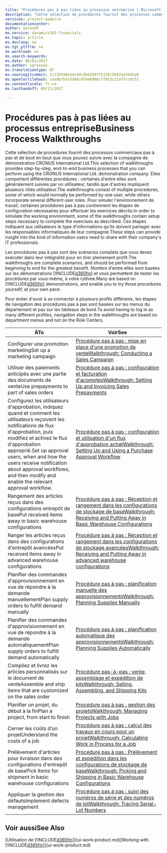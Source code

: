 ```yaml
---
title: "Procédures pas à pas liées au processus entreprise | Microsoft Docs"
description: "Cette sélection de procédures fournit des processus commerciaux pas à pas et de bout en bout que vous pouvez suivre avec la compagnie de démonstration CRONUS International Ltd. Elles comportent différentes procédures : certaines d'entre elles sont généralement suivies par un utilisateur, tandis que d'autres impliquent plusieurs rôles utilisateur. Pour simuler l'environnement de travail, certaines procédures pas à pas contiennent les étapes de configuration nécessaires pour effectuer les exercices décrits. Ces étapes indiquent aux utilisateurs le type d'informations qu'ils doivent partager avec les responsables informatiques de leur compagnie."
services: project-madeira
documentationcenter: 
author: SorenGP
ms.service: dynamics365-financials
ms.topic: article
ms.devlang: na
ms.tgt_pltfrm: na
ms.workload: na
ms.search.keywords: 
ms.date: 08/01/2017
ms.author: sgroespe
ms.translationtype: HT
ms.sourcegitcommit: 2c13559bb3dc44cdb61697f5135c5b931e34d2a8
ms.openlocfilehash: cea9b7bfe3d0dc0f4e698bc7f933c21affcc0c51
ms.contentlocale: fr-ca
ms.lasthandoff: 09/22/2017

---
```

# <a name="business-process-walkthroughs"></a><span data-ttu-id="e387b-106">Procédures pas à pas liées au processus entreprise</span><span class="sxs-lookup"><span data-stu-id="e387b-106">Business Process Walkthroughs</span></span>
<span data-ttu-id="e387b-107">Cette sélection de procédures fournit des processus commerciaux pas à pas et de bout en bout que vous pouvez suivre avec la compagnie de démonstration CRONUS International Ltd.</span><span class="sxs-lookup"><span data-stu-id="e387b-107">This selection of walkthroughs provides step-by-step, end-to-end business processes that you can perform using the CRONUS International Ltd. demonstration company.</span></span> <span data-ttu-id="e387b-108">Elles comportent différentes procédures : certaines d'entre elles sont généralement suivies par un utilisateur, tandis que d'autres impliquent plusieurs rôles utilisateur.</span><span class="sxs-lookup"><span data-stu-id="e387b-108">The walkthroughs consist of multiple procedures, some of which would normally be performed by one user, while others incorporate several different user roles.</span></span> <span data-ttu-id="e387b-109">Pour simuler l'environnement de travail, certaines procédures pas à pas contiennent les étapes de configuration nécessaires pour effectuer les exercices décrits.</span><span class="sxs-lookup"><span data-stu-id="e387b-109">In order to simulate the working environment, some of the walkthroughs contain setup steps necessary to complete the exercises as described.</span></span> <span data-ttu-id="e387b-110">Ces étapes indiquent aux utilisateurs le type d'informations qu'ils doivent partager avec les responsables informatiques de leur compagnie.</span><span class="sxs-lookup"><span data-stu-id="e387b-110">These steps can provide insight into the kind of information users need to share with their company's IT professionals.</span></span>  

 <span data-ttu-id="e387b-111">Les procédures pas à pas sont des scénarios complets que vous devez exécuter dans leur intégralité pour en tirer pleinement profit.</span><span class="sxs-lookup"><span data-stu-id="e387b-111">The walkthroughs are complete scenarios, and should be performed from beginning to end for the greatest benefit.</span></span> <span data-ttu-id="e387b-112">Nombre d'entre elles sont basées sur les démonstrations [!INCLUDE[d365fin](includes/d365fin_md.md)] et vous permettent de tester les procédures par vous-même, à votre rythme.</span><span class="sxs-lookup"><span data-stu-id="e387b-112">Many are based on [!INCLUDE[d365fin](includes/d365fin_md.md)] demonstrations, and enable you to try those procedures yourself, at your own pace.</span></span>  

 <span data-ttu-id="e387b-113">Pour éviter d'avoir à se connecter à plusieurs profils différents, les étapes de navigation des procédures pas à pas sont basées sur les menus du département et pas sur les tableaux de bord.</span><span class="sxs-lookup"><span data-stu-id="e387b-113">To avoid having to log in as many different profiles, navigation steps in the walkthroughs are based on department menus and not on the Role Centers.</span></span>  

|<span data-ttu-id="e387b-114">À</span><span class="sxs-lookup"><span data-stu-id="e387b-114">To</span></span>|<span data-ttu-id="e387b-115">Voir</span><span class="sxs-lookup"><span data-stu-id="e387b-115">See</span></span>|  
|--------|---------|  
|<span data-ttu-id="e387b-116">Configurer une promotion marketing</span><span class="sxs-lookup"><span data-stu-id="e387b-116">Set up a marketing campaign</span></span>|[<span data-ttu-id="e387b-117">Procédure pas à pas : mise en place d'une promotion de vente</span><span class="sxs-lookup"><span data-stu-id="e387b-117">Walkthrough: Conducting a Sales Campaign</span></span>](walkthrough-conducting-a-sales-campaign.md)|  
|<span data-ttu-id="e387b-118">Utiliser des paiements anticipés avec une partie des documents de vente</span><span class="sxs-lookup"><span data-stu-id="e387b-118">Use prepayments to part of sales orders</span></span>|[<span data-ttu-id="e387b-119">Procédure pas à pas : configuration et facturation d'acomptes</span><span class="sxs-lookup"><span data-stu-id="e387b-119">Walkthrough: Setting Up and Invoicing Sales Prepayments</span></span>](walkthrough-setting-up-and-invoicing-sales-prepayments.md)|  
|<span data-ttu-id="e387b-120">Configurez les utilisateurs d'approbation, indiquez quand et comment les utilisateurs reçoivent les notifications de flux d'approbation, puis modifiez et activez le flux d'approbation approprié.</span><span class="sxs-lookup"><span data-stu-id="e387b-120">Set up approval users, when and how the users receive notification about approval workflows, and then modify and enable the relevant approval workflow.</span></span>|[<span data-ttu-id="e387b-121">Procédure pas à pas : configuration et utilisation d'un flux d'approbation achat</span><span class="sxs-lookup"><span data-stu-id="e387b-121">Walkthrough: Setting Up and Using a Purchase Approval Workflow</span></span>](walkthrough-setting-up-and-using-a-purchase-approval-workflow.md)|  
|<span data-ttu-id="e387b-122">Rangement des articles reçus dans des configurations entrepôt de base</span><span class="sxs-lookup"><span data-stu-id="e387b-122">Put received items away in basic warehouse configurations</span></span>|[<span data-ttu-id="e387b-123">Procédure pas à pas : Réception et rangement dans les configurations de stockage de base</span><span class="sxs-lookup"><span data-stu-id="e387b-123">Walkthrough: Receiving and Putting Away in Basic Warehouse Configurations</span></span>](walkthrough-receiving-and-putting-away-in-basic-warehousing.md)|  
|<span data-ttu-id="e387b-124">Ranger les articles reçus dans des configurations d'entrepôt avancées</span><span class="sxs-lookup"><span data-stu-id="e387b-124">Put received items away in advanced warehouse configurations</span></span>|[<span data-ttu-id="e387b-125">Procédure pas à pas : Réception et rangement dans les configurations de stockage avancées</span><span class="sxs-lookup"><span data-stu-id="e387b-125">Walkthrough: Receiving and Putting Away in advanced warehouse configurations</span></span>](walkthrough-receiving-and-putting-away-in-advanced-warehousing.md)|  
|<span data-ttu-id="e387b-126">Planifier des commandes d'approvisionnement en vue de répondre à la demande manuellement</span><span class="sxs-lookup"><span data-stu-id="e387b-126">Plan supply orders to fulfill demand manually</span></span>|[<span data-ttu-id="e387b-127">Procédure pas à pas : planification manuelle des approvisionnements</span><span class="sxs-lookup"><span data-stu-id="e387b-127">Walkthrough: Planning Supplies Manually</span></span>](walkthrough-planning-supplies-manually.md)|  
|<span data-ttu-id="e387b-128">Planifier des commandes d'approvisionnement en vue de répondre à la demande automatiquement</span><span class="sxs-lookup"><span data-stu-id="e387b-128">Plan supply orders to fulfill demand automatically</span></span>|[<span data-ttu-id="e387b-129">Procédure pas à pas : planification automatique des approvisionnements</span><span class="sxs-lookup"><span data-stu-id="e387b-129">Walkthrough: Planning Supplies Automatically</span></span>](walkthrough-planning-supplies-automatically.md)|  
|<span data-ttu-id="e387b-130">Compilez et livrez les articles personnalisés sur le document de vente</span><span class="sxs-lookup"><span data-stu-id="e387b-130">Assemble and ship items that are customized on the sales order</span></span>|[<span data-ttu-id="e387b-131">Procédure pas-à-pas : vente, assemblage et expédition de kits</span><span class="sxs-lookup"><span data-stu-id="e387b-131">Walkthrough: Selling, Assembling, and Shipping Kits</span></span>](walkthrough-selling-assembling-and-shipping-kits.md)|  
|<span data-ttu-id="e387b-132">Planifier un projet, du début à la fin</span><span class="sxs-lookup"><span data-stu-id="e387b-132">Plan a project, from start to finish</span></span>|[<span data-ttu-id="e387b-133">Procédure pas à pas : gestion des projets</span><span class="sxs-lookup"><span data-stu-id="e387b-133">Walkthrough: Managing Projects with Jobs</span></span>](walkthrough-managing-projects-with-jobs.md)|  
|<span data-ttu-id="e387b-134">Cerner les coûts d’un projet</span><span class="sxs-lookup"><span data-stu-id="e387b-134">Understand the costs of a job</span></span>|[<span data-ttu-id="e387b-135">Procédure pas à pas : calcul des travaux en cours pour un projet</span><span class="sxs-lookup"><span data-stu-id="e387b-135">Walkthrough: Calculating Work in Process for a Job</span></span>](walkthrough-calculating-work-in-process-for-a-job.md)|  
|<span data-ttu-id="e387b-136">Prélèvement d'articles pour livraison dans des configurations d'entrepôt de base</span><span class="sxs-lookup"><span data-stu-id="e387b-136">Pick items for shipment in basic warehouse configurations</span></span>|[<span data-ttu-id="e387b-137">Procédure pas à pas : Prélèvement et expédition dans les configurations de stockage de base</span><span class="sxs-lookup"><span data-stu-id="e387b-137">Walkthrough: Picking and Shipping in Basic Warehouse Configurations</span></span>](walkthrough-picking-and-shipping-in-basic-warehousing.md)|  
|<span data-ttu-id="e387b-138">Appliquer la gestion des défauts</span><span class="sxs-lookup"><span data-stu-id="e387b-138">Implement defects management</span></span>|[<span data-ttu-id="e387b-139">Procédure pas à pas : suivi des numéros de série et des numéros de lot</span><span class="sxs-lookup"><span data-stu-id="e387b-139">Walkthrough: Tracing Serial-Lot Numbers</span></span>](walkthrough-tracing-serial-lot-numbers.md)|  

## <a name="see-also"></a><span data-ttu-id="e387b-140">Voir aussi</span><span class="sxs-lookup"><span data-stu-id="e387b-140">See Also</span></span>
<span data-ttu-id="e387b-141">[Utilisation de [!INCLUDE[d365fin](includes/d365fin_md.md)]](ui-work-product.md)</span><span class="sxs-lookup"><span data-stu-id="e387b-141">[Working with [!INCLUDE[d365fin](includes/d365fin_md.md)]](ui-work-product.md)</span></span>  

